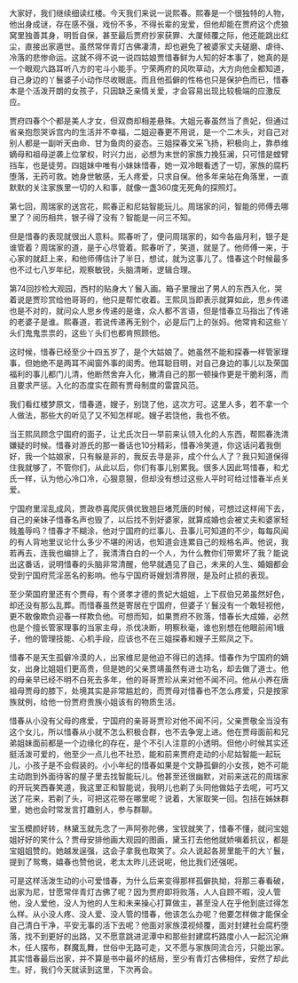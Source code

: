 
大家好，我们继续细读红楼。今天我们来说一说熙春。熙春是一个很独特的人物，他出身成谜，存在感不强，戏份不多，不得长辈的宠爱，但他却能在贾府这个虎狼窝里独善其身，明哲自保，甚至最后贾府抄家获罪、大厦倾覆之际，他还能跳出红尘，直接出家遁世。虽然常伴青灯古佛凄清，却也避免了被婆家丈夫磋磨、虐待、冷落的悲惨命运。这就不得不说一说四姑娘贾惜春鲜为人知的好本事了，她真的是一个眼观六路耳听八方的宅斗小能手。宁荣两府的风吹草动，大方向他全都知道，自己身边的丫鬟婆子小动作尽收眼底。而且他孤僻的性格也只是保护色而已，惜春本是个活泼开朗的女孩子，只因缺乏亲情关爱，才会容易出现比较极端的应激反应。

贾府四春个个都是美人才女，但双商却相差悬殊。大姐元春虽然当了贵妃，但通过省亲抱怨哭诉宫内的生活并不幸福，二姐迎春更不用说，是一个二木头，对自己对别人都是一副听天由命、甘为鱼肉的姿态。三姐探春文采飞扬，积极向上，靠恭维嫡母和祖母逆袭上位掌权，时兴力出，必想为末世的家族力挽狂澜，只可惜是螳臂挡车，也是徒劳。四姐妹中唯有小妹妹惜春，她一双冷眼看透了一切，家族的腐朽堕落，无药可救。她身世敏感，无人疼爱，只求自保。他多年来站在角落里，一直默默的关注家族里一切的人和事，就像一盏360度无死角的探照灯。

第七回，周瑞家的送宫花，熙春正和尼姑智能玩儿。周瑞家的问，智能的师傅去哪里了？阅历相共，银子得了没有？智能是一问三不知。

但是惜春的表现就很出人意料。熙春听了，便问周瑞家的，如今各庙月利，银子是谁管着？周瑞家的道，是于心尽管着。熙春听了，笑道，就是了。他师傅一来，于心家的就赶上来，和他师傅估计了半日，想试，就为这事儿了。惜春这个时候最多也不过七八岁年纪，观察敏锐，头脑清晰，逻辑合理。

第74回抄检大观园，西村的贴身大丫鬟入画。箱子里搜出了男人的东西入化，哭着说是贾珍赏给他哥哥的，他只是帮忙收着。王熙凤当即表示就算如此，思乡传递也是不对的，就问众人思乡传递的是谁，众人都不言语，但是惜春立马指出了传递的老婆子是谁。熙春道，若说传递再无别个，必是后门上的张妈。他常肯和这些丫头们鬼鬼祟祟的，这些丫头们也都肯照顾他。

这时候，惜春已经至少十四五岁了，是个大姑娘了。她虽然不能和探春一样管家理事，但她绝不是两耳不闻窗外事的闺秀。他耳聪目明，对自己身边的事儿以及荣国福利的事儿都门儿清，他断然舍弃入化，撇清自己的那一顿操作更是干脆利落，而且要求严惩。入化的态度实在颇有贾母制度的雷霆风范。

我们看红楼梦原文，惜春道，嫂子，别饶了他，这次方可。这里人多，若不拿一个人做法，那些大的听见了又不知怎样呢。嫂子若饶他，我也不依。

当王熙凤顾念宁国府的面子，让尤氏次日一早前来认领入化的人东西，帮熙春洗清嫌疑的时候。惜春对游氏的那一番话也10分精彩，惜春冷笑道，你这话问着我倒好，我一个姑娘家，只有躲是非的，我反去寻是非，成个什么人了？我只知道保得住我就够了，不管你们，从此以后，你们有事儿别累我。很多人因此骂惜春，和尤氏一样，认为他心冷口冷，心狠意狠，但却没有想过这些人平时可给过惜春半点关爱。

宁国府里淫乱成风，贾政恭喜爬灰俱优致翘巨堵荒唐的时候，可想过这样闹下去，自己的亲妹子惜春名声也毁了，以后找不到好婆家，就算成婚也会被丈夫和婆家轻贱羞辱吗？惜春才不糊涂，他对宁国府的烂事儿、丑事儿可知道的不少，每每风闻的有人背地里议论什么多少不堪的闲话，也知道会连累自己的规格名声。他说，我若再去，连我也编排上了，我清清白白的一个人，为什么教你们带累坏了我？能说出这番话，说明惜春的头脑非常清醒，他早就遇见了自己，未来的人生、婚姻都会受到宁国府荒淫恶名的影响。他与宁国府哥嫂划清界限，是及时止损的表现。

至少荣国府里还有个贾母，有个贤孝才德的贵妃大姐姐，上下叔伯兄弟虽然好色，却还没有那么乱葬。而惜春虽然是寄居在宁国府，但婆子丫鬟没有一个敢轻视他，更不敢像欺负迎春一样欺负他。可想而知，如果贾府不败落，惜春长大成婚，必然也是个擅长管家理事的当家主母，杀伐决断，明察秋毫，谁也别想在他眼前闹1蛾子，他的管理技能、心机手段，应该也不在三姐探春和嫂子王熙凤之下。

惜春不是天生孤僻冷漠的人，出家维尼是他迫不得已的选择。惜春作为宁国府的嫡女，出身比姐姐们更高贵，但是她的父亲贾靖虽然有进士功名，却去做了道士。他的母亲早已经不明不白死去多年，他的哥哥贾珍从来对他不闻不问。他从小养在唐祖母贾母的膝下，处境其实是非常尴尬的，而贾母对惜春也不怎么疼爱，只是按家族就例，给他一份贾府贵族小姐该有的物质生活。

惜春从小没有父母的疼爱，宁国府的亲哥哥贾珍对他不闻不问，父亲贾敬全当没有这个女儿，所以惜春从小就不怎么积极合群，也不去争宠上进。他在贾母面前和兄弟姐妹面前都是一个边缘化的存在，是个不引人注意的小透明。但他小时候其实还挺活泼可爱的，他至少一点儿也不社恐，能和前来贾府走动的小尼姑智能一起玩儿，小孩子是不会假装的。小小年纪的惜春如果是个文静孤僻的小女孩，她不可能主动跑到外面待客的屋子里去找智能玩儿。他甚至还很幽默，对前来送花的周瑞家的开玩笑西春笑道，我这里正和智能说，我明儿也剃了头同他做姑子去呢，可巧又送了花来，若剃了头，可把这花带在哪里呢？说着，大家取笑一回。包括在姊妹群里，她也会时常发言打趣别人，参与群聊。

宝玉模颜好转，林黛玉就先念了一声阿弥陀佛，宝钗就笑了，惜春不懂，就问宝姐姐好好的笑什么？贾母安排他画大观园的图画，黛玉打去他他就娇嗔着抗议，都是宝姐姐赞的。她越发逞强，这会子拿我也取笑了。众人说起各房里能干的大丫鬟，提到了鸳鸯，嬉春也赞他说，老太太昨儿还说呢，他比我们还强呢。

可是这样活泼生动的小可爱惜春，为什么后来变得那样孤僻执拗，将那三春看破，出家为尼，甘愿常伴青灯古佛了呢？因为贾府即将败落，人人自顾不暇，没人管他，没人爱他，没人为他的人生和未来操心打算做主，甚至没人在乎他到底过得怎么样。从小没人疼、没人爱、没人管的惜春，他该怎么办呢？他要怎样做才能保全自己清白干净，平安无事的活下去呢？他面对家族漠视倾覆，面对封建社会腐朽堕落，找不到更好的出路，又不愿意跳进泥潭中和那些封建腐朽路度小人一起沉沦麻木，任人摆布，群魔乱舞，世俗中无路可走，又不愿与家族同流合污，只能出家。其实惜春最后出家，并不算是书中最坏的结局，至少有青灯古佛相伴，安然了却此生。好，我们今天就读到这里，下次再会。


